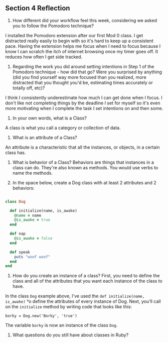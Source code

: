 ## Section 4 Reflection

1. How different did your workflow feel this week, considering we asked you to follow the Pomodoro technique?

I installed the Pomodoro extension after our first Mod 0 class. I get distracted really easily to begin with so it's hard to keep up a consistent pace. Having the extension helps me focus when I need to focus because I know I can scratch the itch of internet browsing once my timer goes off. It reduces how often I get side tracked.

1. Regarding the work you did around setting intentions in Step 1 of the Pomodoro technique - how did that go? Were you surprised by anything (did you find yourself way more focused than you realized, more distracted that you thought you'd be, estimating times accurately or totally off, etc)?

I think I consistently underestimate how much I can get done when I focus. I don't like not completing things by the deadline I set for myself so it's even more motivating when I complete the task I set intentions on and then some.

1. In your own words, what is a Class?

A class is what you call a category or collection of data.

1. What is an attribute of a Class?

An attribute is a characteristic that all the instances, or objects, in a certain class has.

1. What is behavior of a Class?
Behaviors are things that instances in a class can do. They're also known as methods. You would use verbs to name the methods.

1. In the space below, create a Dog class with at least 2 attributes and 2 behaviors:

```rb

class Dog

  def initialize(name, is_awake)
    @name = name
    @is_awake = true
  end

  def nap
    @is_awake = false
  end

  def speak
    puts "woof woof"
  end
end

```

1. How do you create an instance of a class?
  First, you need to define the class and all of the attributes that you want each instance of the class to have.

  In the class `Dog` example above, I've used the `def initialize(name, is_awake)` †o define the attributes of every instance of Dog. Next, you'll call on the `initialize` method by writing code that looks like this:

  `borky = Dog.new('Borky', 'true')`

  The variable `borky` is now an instance of the class `Dog`.

1. What questions do you still have about classes in Ruby?
